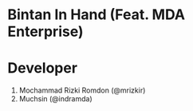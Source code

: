 # Bintan In Hand (Feat. MDA Enterprise)

# Developer
1. Mochammad Rizki Romdon (@mrizkir)
2. Muchsin (@indramda)